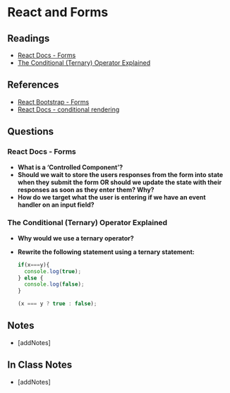 # React and Forms

## Readings

* [React Docs - Forms](https://reactjs.org/docs/forms.html)
* [The Conditional (Ternary) Operator Explained](https://codeburst.io/javascript-the-conditional-ternary-operator-explained-cac7218beeff)

## References

* [React Bootstrap - Forms](https://react-bootstrap.github.io/forms/overview/)
* [React Docs - conditional rendering](https://reactjs.org/docs/conditional-rendering.html)

## Questions

### React Docs - Forms

* **What is a ‘Controlled Component’?**
* **Should we wait to store the users responses from the form into state when they submit the form OR should we update the state with their responses as soon as they enter them? Why?**
* **How do we target what the user is entering if we have an event handler on an input field?**

### The Conditional (Ternary) Operator Explained

* **Why would we use a ternary operator?**
* **Rewrite the following statement using a ternary statement:**

  ```js
  if(x===y){
    console.log(true);
  } else {
    console.log(false);
  }
  ```

  ```js
  (x === y ? true : false);
  ```

## Notes

* [addNotes]

## In Class Notes

* [addNotes]
